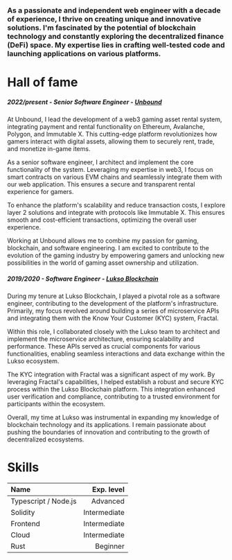 

### As a passionate and independent web engineer with a decade of experience, I thrive on creating unique and innovative solutions. I'm fascinated by the potential of blockchain technology and constantly exploring the decentralized finance (DeFi) space. My expertise lies in crafting well-tested code and launching applications on various platforms.

# Hall of fame

##### 2022/present - Senior Software Engineer - [Unbound](https://www.unboundnation.io/)
At Unbound, I lead the development of a web3 gaming asset rental system, integrating payment and rental functionality on Ethereum, Avalanche, Polygon, and Immutable X. This cutting-edge platform revolutionizes how gamers interact with digital assets, allowing them to securely rent, trade, and monetize in-game items.

As a senior software engineer, I architect and implement the core functionality of the system. Leveraging my expertise in web3, I  focus on smart contracts on various EVM chains and seamlessly integrate them with our web application. This ensures a secure and transparent rental experience for gamers.

To enhance the platform's scalability and reduce transaction costs, I explore layer 2 solutions and integrate with protocols like Immutable X. This ensures smooth and cost-efficient transactions, optimizing the overall user experience.

Working at Unbound allows me to combine my passion for gaming, blockchain, and software engineering. I am excited to contribute to the evolution of the gaming industry by empowering gamers and unlocking new possibilities in the world of gaming asset ownership and utilization.

##### 2019/2020 - Software Engineer - [Lukso Blockchain](https://lukso.network/)
During my tenure at Lukso Blockchain, I played a pivotal role as a software engineer, contributing to the development of the platform's infrastructure. Primarily, my focus revolved around building a series of microservice APIs and integrating them with the Know Your Customer (KYC) system, Fractal.

Within this role, I collaborated closely with the Lukso team to architect and implement the microservice architecture, ensuring scalability and performance. These APIs served as crucial components for various functionalities, enabling seamless interactions and data exchange within the Lukso ecosystem.

The KYC integration with Fractal was a significant aspect of my work. By leveraging Fractal's capabilities, I helped establish a robust and secure KYC process within the Lukso Blockchain platform. This integration enhanced user verification and compliance, contributing to a trusted environment for participants within the ecosystem.

Overall, my time at Lukso was instrumental in expanding my knowledge of blockchain technology and its applications. I remain passionate about pushing the boundaries of innovation and contributing to the growth of decentralized ecosystems.

# Skills
| Name | Exp. level |
| :---         |          ---: |
| Typescript / Node.js     | Advanced      |
| Solidity     | Intermediate      |
| Frontend     | Intermediate      |
| Cloud     | Intermediate      |
| Rust     | Beginner      |
